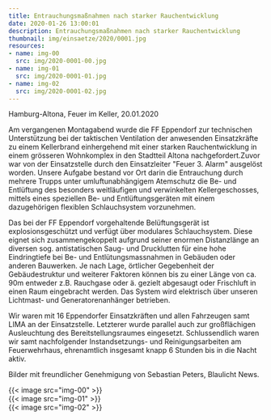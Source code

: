 ```yaml
---
title: Entrauchungsmaßnahmen nach starker Rauchentwicklung
date: 2020-01-26 13:00:01
description: Entrauchungsmaßnahmen nach starker Rauchentwicklung
thumbnail: img/einsaetze/2020/0001.jpg
resources:
- name: img-00
  src: img/2020-0001-00.jpg
- name: img-01
  src: img/2020-0001-01.jpg
- name: img-02
  src: img/2020-0001-02.jpg
---
```


Hamburg-Altona, Feuer im Keller, 20.01.2020

Am vergangenen Montagabend wurde die FF Eppendorf zur technischen Unterstützung bei der taktischen Ventilation der anwesenden Einsatzkräfte zu einem Kellerbrand einhergehend mit einer starken Rauchentwicklung in einem grösseren Wohnkomplex in den Stadtteil Altona nachgefordert.Zuvor war von der Einsatzstelle durch den Einsatzleiter "Feuer 3. Alarm" ausgelöst worden.
Unsere Aufgabe bestand vor Ort darin die Entrauchung durch mehrere Trupps unter umluftunabhängigem Atemschutz die Be- und Entlüftung des besonders weitläufigen und verwinkelten Kellergeschosses, mittels eines speziellen Be- und Entlüftungsgeräten mit einem dazugehörigen flexiblen Schlauchsystem vorzunehmen.

Das bei der FF Eppendorf vorgehaltende Belüftungsgerät ist explosionsgeschützt und verfügt über modulares Schlauchsystem.
Diese eignet sich zusammengekoppelt aufgrund seiner enormen Distanzlänge an diversen sog. antistatischen Saug- und Drucklutten für eine hohe Eindringtiefe bei Be- und Entlütungsmassnahmen in Gebäuden oder anderen Bauwerken.
Je nach Lage, örtlicher Gegebenheit der Gebäudestruktur und weiterer Faktoren können bis zu einer Länge von ca. 90m entweder z.B. Rauchgase oder ä. gezielt abgesaugt oder Frischluft in einen Raum eingebracht werden.
Das System wird elektrisch über unseren Lichtmast- und Generatorenanhänger betrieben.

Wir waren mit 16 Eppendorfer Einsatzkräften und allen Fahrzeugen samt LIMA an der Einsatzstelle.
Letzterer wurde parallel auch zur großflächigen Ausleuchtung des Bereitstellungsraumes eingesetzt.
Schlussendlich waren wir samt nachfolgender Instandsetzungs- und Reinigungsarbeiten am Feuerwehrhaus, ehrenamtlich insgesamt knapp 6 Stunden bis in die Nacht aktiv.
  
Bilder mit freundlicher Genehmigung von Sebastian Peters, Blaulicht News.

{{< image src="img-00" >}}  
{{< image src="img-01" >}}  
{{< image src="img-02" >}}  
